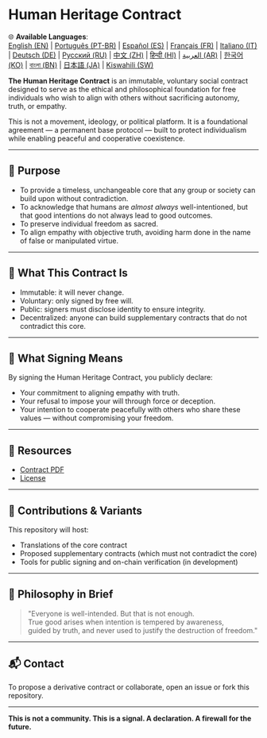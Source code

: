 
# Human Heritage Contract

🌐 **Available Languages**:  
[English (EN)](https://pedromartinscs.github.io/HumanHeritage/index.html) | [Português (PT-BR)](https://pedromartinscs.github.io/HumanHeritage/README_pt-BR.html) | [Español (ES)](https://pedromartinscs.github.io/HumanHeritage/README_es.html) | [Français (FR)](https://pedromartinscs.github.io/HumanHeritage/README_fr.html) | [Italiano (IT)](https://pedromartinscs.github.io/HumanHeritage/README_it.html) | [Deutsch (DE)](https://pedromartinscs.github.io/HumanHeritage/README_de.html) | [Русский (RU)](https://pedromartinscs.github.io/HumanHeritage/README_ru.html) | [中文 (ZH)](https://pedromartinscs.github.io/HumanHeritage/README_zh.html) | [हिन्दी (HI)](https://pedromartinscs.github.io/HumanHeritage/README_hi.html) | [العربية (AR)](https://pedromartinscs.github.io/HumanHeritage/README_ar.html) | [한국어 (KO)](https://pedromartinscs.github.io/HumanHeritage/README_ko.html) | [বাংলা (BN)](https://pedromartinscs.github.io/HumanHeritage/README_bn.html) | [日本語 (JA)](https://pedromartinscs.github.io/HumanHeritage/README_ja.html) | [Kiswahili (SW)](https://pedromartinscs.github.io/HumanHeritage/README_sw.html)

**The Human Heritage Contract** is an immutable, voluntary social contract designed to serve as the ethical and philosophical foundation for free individuals who wish to align with others without sacrificing autonomy, truth, or empathy.

This is not a movement, ideology, or political platform. It is a foundational agreement — a permanent base protocol — built to protect individualism while enabling peaceful and cooperative coexistence.

---

## 🌱 Purpose

- To provide a timeless, unchangeable core that any group or society can build upon without contradiction.
- To acknowledge that humans are *almost always* well-intentioned, but that good intentions do not always lead to good outcomes.
- To preserve individual freedom as sacred.
- To align empathy with objective truth, avoiding harm done in the name of false or manipulated virtue.

---

## 📜 What This Contract Is

- Immutable: it will never change.
- Voluntary: only signed by free will.
- Public: signers must disclose identity to ensure integrity.
- Decentralized: anyone can build supplementary contracts that do not contradict this core.

---

## 🔏 What Signing Means

By signing the Human Heritage Contract, you publicly declare:

- Your commitment to aligning empathy with truth.
- Your refusal to impose your will through force or deception.
- Your intention to cooperate peacefully with others who share these values — without compromising your freedom.

---

## 📎 Resources

- [Contract PDF](https://pedromartinscs.github.io/HumanHeritage/assets/pdfs/Human_Heritage_Contract.pdf)
- [License](./LICENSE)

---

## 🤝 Contributions & Variants

This repository will host:

- Translations of the core contract
- Proposed supplementary contracts (which must not contradict the core)
- Tools for public signing and on-chain verification (in development)

---

## 🧠 Philosophy in Brief

> "Everyone is well-intended. But that is not enough.  
> True good arises when intention is tempered by awareness,  
> guided by truth, and never used to justify the destruction of freedom."

---

## 📬 Contact

To propose a derivative contract or collaborate, open an issue or fork this repository.

---

**This is not a community. This is a signal. A declaration. A firewall for the future.**
